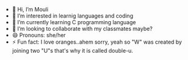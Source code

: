 - 👋 Hi, I’m Mouli
- 👀 I’m interested in learnig languages and coding
- 🌱 I’m currently learning C programming language
- 💞️ I’m looking to collaborate with my classmates maybe?
- 😄 Pronouns: she/her
- ⚡ Fun fact: I love oranges..ahem sorry, yeah so "W" was created by joining two "U"s that's why it is called double-u.

<!---
Mouli4560/Mouli4560 is a ✨ special ✨ repository because its `README.md` (this file) appears on your GitHub profile.
You can click the Preview link to take a look at your changes.
--->
